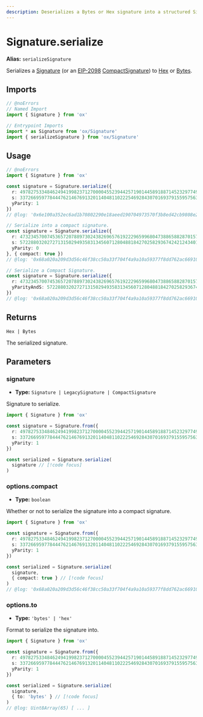 ```yaml
---
description: Deserializes a Bytes or Hex signature into a structured Signature.
---
```


# Signature.serialize

**Alias:** `serializeSignature`

Serializes a [Signature](/api/signature#signature-1) (or an [EIP-2098](https://eips.ethereum.org/EIPS/eip-2098) [CompactSignature](/api/signature#compactsignature)) to [Hex](/api/hex) or [Bytes](/api/bytes).

## Imports

```ts twoslash
// @noErrors
// Named Import
import { Signature } from 'ox'

// Entrypoint Imports
import * as Signature from 'ox/Signature'
import { serializeSignature } from 'ox/Signature'
```

## Usage

```ts twoslash
// @noErrors
import { Signature } from 'ox'

const signature = Signature.serialize({
  r: 49782753348462494199823712700004552394425719014458918871452329774910450607807n,
  s: 33726695977844476214676913201140481102225469284307016937915595756355928419768n,
  yParity: 1
})
// @log: '0x6e100a352ec6ad1b70802290e18aeed190704973570f3b8ed42cb9808e2ea6bf4a90a229a244495b41890987806fcbd2d5d23fc0dbe5f5256c2613c039d76db81c'

// Serialize into a compact signature.
const signature = Signature.serialize({
  r: 47323457007453657207889730243826965761922296599680473886588287015755652701072n,
  s: 57228803202727131502949358313456071280488184270258293674242124340113824882788n,
  yParity: 0
}, { compact: true })
// @log: '0x68a020a209d3d56c46f38cc50a33f704f4a9a10a59377f8dd762ac66910e9b907e865ad05c4035ab5792787d4a0297a43617ae897930a6fe4d822b8faea52064'

// Serialize a Compact Signature.
const signature = Signature.serialize({
  r: 47323457007453657207889730243826965761922296599680473886588287015755652701072n,
  yParityAndS: 57228803202727131502949358313456071280488184270258293674242124340113824882788n,
})
// @log: '0x68a020a209d3d56c46f38cc50a33f704f4a9a10a59377f8dd762ac66910e9b907e865ad05c4035ab5792787d4a0297a43617ae897930a6fe4d822b8faea52064'
```

## Returns

`Hex | Bytes`

The serialized signature.

## Parameters

### signature

- **Type:** `Signature | LegacySignature | CompactSignature`

Signature to serialize.

```ts twoslash
import { Signature } from 'ox'

const signature = Signature.from({
  r: 49782753348462494199823712700004552394425719014458918871452329774910450607807n,
  s: 33726695977844476214676913201140481102225469284307016937915595756355928419768n,
  yParity: 1
})

const serialized = Signature.serialize(
  signature // [!code focus]
)
```

### options.compact

- **Type:** `boolean`

Whether or not to serialize the signature into a compact signature.

```ts twoslash
import { Signature } from 'ox'

const signature = Signature.from({
  r: 49782753348462494199823712700004552394425719014458918871452329774910450607807n,
  s: 33726695977844476214676913201140481102225469284307016937915595756355928419768n,
  yParity: 1
})

const serialized = Signature.serialize(
  signature,
  { compact: true } // [!code focus]
)
// @log: '0x68a020a209d3d56c46f38cc50a33f704f4a9a10a59377f8dd762ac66910e9b907e865ad05c4035ab5792787d4a0297a43617ae897930a6fe4d822b8faea52064'
```

### options.to

- **Type:** `'bytes' | 'hex'`

Format to serialize the signature into.

```ts twoslash
import { Signature } from 'ox'

const signature = Signature.from({
  r: 49782753348462494199823712700004552394425719014458918871452329774910450607807n,
  s: 33726695977844476214676913201140481102225469284307016937915595756355928419768n,
  yParity: 1
})

const serialized = Signature.serialize(
  signature,
  { to: 'bytes' } // [!code focus]
)
// @log: Uint8Array(65) [ ... ]
```